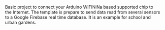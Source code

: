 Basic project to connect your Arduino WIFINiNa based supported chip to the Internet. 
The template is prepare to send data read from several sensors to a Google Firebase real time database.
It is an example for school and urban gardens.
